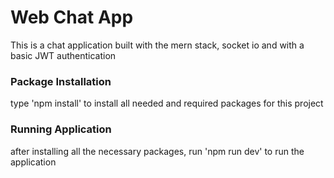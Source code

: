 # Web Chat App

This is a chat application built with the mern stack, socket io and with a basic JWT authentication

### Package Installation

type 'npm install' to install all needed and required packages for this project

### Running Application

after installing all the necessary packages, run 'npm run dev' to run the application

###